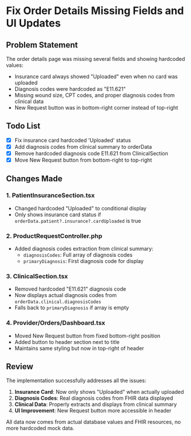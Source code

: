 # Fix Order Details Missing Fields and UI Updates

## Problem Statement
The order details page was missing several fields and showing hardcoded values:
- Insurance card always showed "Uploaded" even when no card was uploaded
- Diagnosis codes were hardcoded as "E11.621"
- Missing wound size, CPT codes, and proper diagnosis codes from clinical data
- New Request button was in bottom-right corner instead of top-right

## Todo List
- [x] Fix insurance card hardcoded 'Uploaded' status
- [x] Add diagnosis codes from clinical summary to orderData
- [x] Remove hardcoded diagnosis code E11.621 from ClinicalSection
- [x] Move New Request button from bottom-right to top-right

## Changes Made

### 1. PatientInsuranceSection.tsx
- Changed hardcoded "Uploaded" to conditional display
- Only shows insurance card status if `orderData.patient?.insurance?.cardUploaded` is true

### 2. ProductRequestController.php
- Added diagnosis codes extraction from clinical summary:
  - `diagnosisCodes`: Full array of diagnosis codes
  - `primaryDiagnosis`: First diagnosis code for display

### 3. ClinicalSection.tsx
- Removed hardcoded "E11.621" diagnosis code
- Now displays actual diagnosis codes from `orderData.clinical.diagnosisCodes`
- Falls back to `primaryDiagnosis` if array is empty

### 4. Provider/Orders/Dashboard.tsx
- Moved New Request button from fixed bottom-right position
- Added button to header section next to title
- Maintains same styling but now in top-right of header

## Review

The implementation successfully addresses all the issues:

1. **Insurance Card**: Now only shows "Uploaded" when actually uploaded
2. **Diagnosis Codes**: Real diagnosis codes from FHIR data displayed
3. **Clinical Data**: Properly extracts and displays from clinical summary
4. **UI Improvement**: New Request button more accessible in header

All data now comes from actual database values and FHIR resources, no more hardcoded mock data.